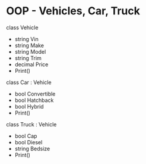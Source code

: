 # OOP - Vehicles, Car, Truck

class Vehicle
* string Vin
* string Make
* string Model
* string Trim
* decimal Price
* Print()

class Car : Vehicle
* bool Convertible
* bool Hatchback
* bool Hybrid
* Print()

class Truck : Vehicle
* bool Cap
* bool Diesel
* string Bedsize
* Print()
